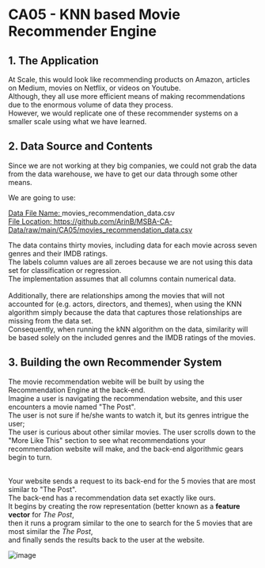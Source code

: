 # CA05 - KNN based Movie Recommender Engine

## 1. The Application

At Scale, this would look like recommending products on Amazon, articles on Medium, movies on Netflix, or videos on Youtube. <br>
Although, they all use more efficient means of making recommendations due to the enormous volume of data they process. <br>
However, we would replicate one of these recommender systems on a smaller scale using what we have learned. <br>

## 2. Data Source and Contents
Since we are not working at they big companies, we could not grab the data from the data warehouse, we have to get our data through some other means. <br>

We are going to use:<br>

<u>Data File Name: </u> movies_recommendation_data.csv <br>
<u>File Location: </u> https://github.com/ArinB/MSBA-CA-Data/raw/main/CA05/movies_recommendation_data.csv <br>

The data contains thirty movies, including data for each movie across seven genres and their IMDB ratings. <br>
The labels column values are all zeroes because we are not using this data set for classification or regression. <br>
The implementation assumes that all columns contain numerical data. <br>
<br>
Additionally, there are relationships among the movies that will not accounted for (e.g. actors, directors, and themes),
when using the KNN algorithm simply because the data that captures those relationships are missing from the data set.<br>
Consequently, when running the kNN algorithm on the data, similarity will be based solely on the included genres and the IMDB ratings of the movies.

## 3. Building the own Recommender System

The movie recommendation webite will be built by using the Recommendation Engine at the back-end.<br>
Imagine a user is navigating the recommendation website, and this user encounters a movie named "The Post".<br>
The user is not sure if he/she wants to watch it, but its genres intrigue the user;<br>
The user is curious about other similar movies. The user scrolls down to the "More Like This" section to see what recommendations your recommendation website will make, and the back-end algorithmic gears begin to turn.<br><br>

Your website sends a request to its back-end for the 5 movies that are most similar to "The Post".<br>
The back-end has a recommendation data set exactly like ours.<br>
It begins by creating the row representation (better known as a <b>feature vector</b> for <i>The Post</i>,<br>
then it runs a program similar to the one to search for the 5 movies that are most similar the <i>The Post</i>,<br>
and finally sends the results back to the user at the website.

![image](https://user-images.githubusercontent.com/75411111/228690370-4abbe5f6-a6d4-447f-a6a4-14437cfac481.png)

